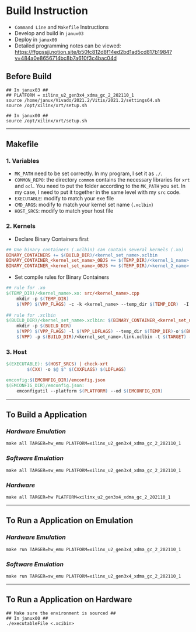 # Build Instruction

- `Command Line` and `Makefile` Instructions
- Develop and build in `janux03`
- Deploy in `janux00`
- Detailed programming notes can be viewed: https://ffggssjj.notion.site/b50fc812d8f14ed2bd1ad5cd817b1984?v=484a0e8656714bc8b7a610f3c4bac04d



## Before Build

```shell
## In janux03 ##
## PLATFORM = xilinx_u2_gen3x4_xdma_gc_2_202110_1
source /home/janux/Vivado/2021.2/Vitis/2021.2/settings64.sh
source /opt/xilinx/xrt/setup.sh

## In janux00 ##
source /opt/xilinx/xrt/setup.sh
```

<hr />

## Makefile

### 1. Variables

- `MK_PATH` need to be set correctly. In my program, I set it as `./`.
- `COMMON_REPO`: the directory `common` contains the necessary libraries for `xrt` and `ocl`. You need to put the folder according to the `MK_PATH` you set. In my case, I need to put it together in the same level with my `src` code. 
- `EXECUTABLE`: modify to match your exe file
- `CMD_ARGS`: modify to match your kernel set name (`.xclbin`)
- `HOST_SRCS`: modify to match your host file

### 2. Kernels

- Declare Binary Containers first

```makefile
## One binary containers (.xclbin) can contain several kernels (.xo)
BINARY_CONTAINERS += $(BUILD_DIR)/<kernel_set_name>.xclbin
BINARY_CONTAINER_<kernel_set_name>_OBJS += $(TEMP_DIR)/<kernel_1_name>.xo
BINARY_CONTAINER_<kernel_set_name>_OBJS += $(TEMP_DIR)/<kernel_2_name>.xo
```

- Set compile rules for Binary Containers

```makefile
## rule for .xo
$(TEMP_DIR)/<kernel_name>.xo: src/<kernel_name>.cpp
	mkdir -p $(TEMP_DIR)
	$(VPP) $(VPP_FLAGS) -c -k <kernel_name> --temp_dir $(TEMP_DIR)  -I'$(<D)' -o'$@' '$<'
	
## rule for .xclbin
$(BUILD_DIR)/<kernel_set_name>.xclbin: $(BINARY_CONTAINER_<kernel_set_name>_OBJS)
	mkdir -p $(BUILD_DIR)
	$(VPP) $(VPP_FLAGS) -l $(VPP_LDFLAGS) --temp_dir $(TEMP_DIR)-o'$(BUILD_DIR)/<kernel_set_name>.link.xclbin' $(+)
	$(VPP) -p $(BUILD_DIR)/<kernel_set_name>.link.xclbin -t $(TARGET) --platform $(PLATFORM) --package.out_dir $(PACKAGE_OUT) -o $(BUILD_DIR)/<kernel_set_name>.xclbin
```

### 3. Host

```makefile
$(EXECUTABLE): $(HOST_SRCS) | check-xrt
		$(CXX) -o $@ $^ $(CXXFLAGS) $(LDFLAGS)

emconfig:$(EMCONFIG_DIR)/emconfig.json
$(EMCONFIG_DIR)/emconfig.json:
	emconfigutil --platform $(PLATFORM) --od $(EMCONFIG_DIR)
```



<hr />

## To Build a Application

### ***Hardware Emulation***

```shell
make all TARGER=hw_emu PLATFORM=xilinx_u2_gen3x4_xdma_gc_2_202110_1
```

### ***Software Emulation***

```shell
make all TARGER=sw_emu PLATFORM=xilinx_u2_gen3x4_xdma_gc_2_202110_1
```

### ***Hardware***

```shell
make all TARGER=hw PLATFORM=xilinx_u2_gen3x4_xdma_gc_2_202110_1
```

<hr />

## To Run a Application on Emulation

### ***Hardware Emulation***

```shell
make run TARGER=hw_emu PLATFORM=xilinx_u2_gen3x4_xdma_gc_2_202110_1 
```

### ***Software Emulation***

```shell
make run TARGER=sw_emu PLATFORM=xilinx_u2_gen3x4_xdma_gc_2_202110_1
```

<hr />

## To Run a Application on Hardware

```shell
## Make sure the environment is sourced ##
## In janux00 ##
./executableFile <.xcibin>
```

